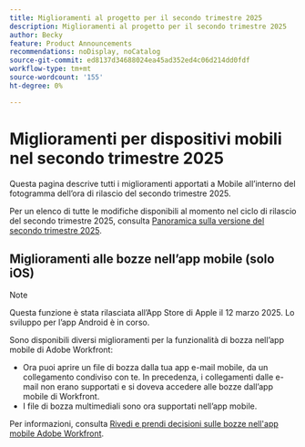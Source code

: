 ```yaml
---
title: Miglioramenti al progetto per il secondo trimestre 2025
description: Miglioramenti al progetto per il secondo trimestre 2025
author: Becky
feature: Product Announcements
recommendations: noDisplay, noCatalog
source-git-commit: ed8137d34688024ea45ad352ed4c06d214dd0fdf
workflow-type: tm+mt
source-wordcount: '155'
ht-degree: 0%

---
```


# Miglioramenti per dispositivi mobili nel secondo trimestre 2025

Questa pagina descrive tutti i miglioramenti apportati a Mobile all’interno del fotogramma dell’ora di rilascio del secondo trimestre 2025.

Per un elenco di tutte le modifiche disponibili al momento nel ciclo di rilascio del secondo trimestre 2025, consulta [Panoramica sulla versione del secondo trimestre 2025](/help/quicksilver/product-announcements/product-releases/25-q2-release-activity/25-q2-release-overview.md).


## Miglioramenti alle bozze nell’app mobile (solo iOS)

>[!NOTE]
>
>Questa funzione è stata rilasciata all’App Store di Apple il 12 marzo 2025. Lo sviluppo per l’app Android è in corso.

Sono disponibili diversi miglioramenti per la funzionalità di bozza nell’app mobile di Adobe Workfront:

* Ora puoi aprire un file di bozza dalla tua app e-mail mobile, da un collegamento condiviso con te. In precedenza, i collegamenti dalle e-mail non erano supportati e si doveva accedere alle bozze dall’app mobile di Workfront.
* I file di bozza multimediali sono ora supportati nell’app mobile.


Per informazioni, consulta [Rivedi e prendi decisioni sulle bozze nell&#39;app mobile Adobe Workfront](/help/quicksilver/workfront-basics/mobile-apps/using-the-workfront-mobile-app/work-with-proofs-in-mobile-app.md).

